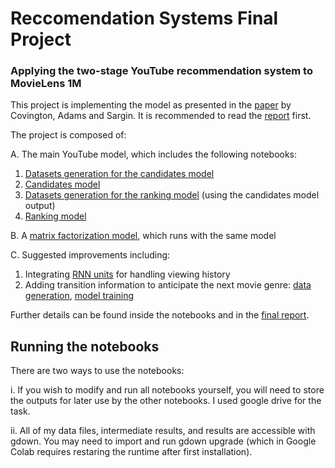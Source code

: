 # Reccomendation Systems Final Project
### Applying the two-stage YouTube recommendation system to MovieLens 1M

This project is implementing the model as presented in the [paper](https://storage.googleapis.com/pub-tools-public-publication-data/pdf/45530.pdf) by Covington, Adams and Sargin. It is recommended to read the [report](https://github.com/ayalaraanan/RecSys-final-project/blob/main/Final%20Project%20Report.pdf) first.

The project is composed of:

A. The main YouTube model, which includes the following notebooks:
1. [Datasets generation for the candidates model](https://github.com/ayalaraanan/RecSys-final-project/blob/main/1_RecSys_final_project_data_generation_for_candidate_model.ipynb)
2. [Candidates model](https://github.com/ayalaraanan/RecSys-final-project/blob/main/2_RecSys_final_project_candidates_model.ipynb)
3. [Datasets generation for the ranking model](https://github.com/ayalaraanan/RecSys-final-project/blob/main/3_RecSys_final_project_data_generation_for_Ranking.ipynb) (using the candidates model output)
4. [Ranking model](https://github.com/ayalaraanan/RecSys-final-project/blob/main/4_RecSys_final_project_Ranking_model.ipynb)

B. A [matrix factorization model](https://github.com/ayalaraanan/RecSys-final-project/blob/main/baseline/RecSys_final_project_youtube_MF_baseline.ipynb), which runs with the same model

C. Suggested improvements including:
1. Integrating [RNN units](https://github.com/ayalaraanan/RecSys-final-project/blob/main/Improvements_RNN/RecSys_final_project_candidates_model_with_RNN.ipynb) for handling viewing history
2. Adding transition information to anticipate the next movie genre: [data generation](https://github.com/ayalaraanan/RecSys-final-project/blob/main/Improvements_Markov/RecSys_final_project_candidates_model_with_transitions.ipynb
), [model training](https://github.com/ayalaraanan/RecSys-final-project/blob/main/Improvements_Markov/RecSys_final_project_data_generation_for_candidate_model_with_transitions.ipynb)

Further details can be found inside the notebooks and in the [final report](https://github.com/ayalaraanan/RecSys-final-project/blob/main/Final%20Project%20Report.pdf).

## Running the notebooks
There are two ways to use the notebooks:

i. If you wish to modify and run all notebooks yourself, you will need to store the outputs for later use by the other notebooks.
I used google drive for the task.

ii. All of my data files, intermediate results, and results are accessible with gdown. You may need to import and run gdown upgrade (which in Google Colab requires restaring the runtime after first installation).
